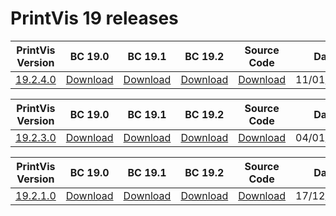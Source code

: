 # PrintVis 19 releases
|PrintVis Version|BC 19.0 | BC 19.1 | BC 19.2 |Source Code|Date|
|---|---| ---| ---|---|---|
|[19.2.4.0](https://printvis.blob.core.windows.net/releases/pv365bc-19/19.2/4/19.2.4.0%20release%20log.csv)|[Download](https://printvis.blob.core.windows.net/releases/pv365bc-19/19.2/4/19.0%20RuntimePackages.zip)| [Download](https://printvis.blob.core.windows.net/releases/pv365bc-19/19.2/4/19.1%20RuntimePackages.zip)| [Download](https://printvis.blob.core.windows.net/releases/pv365bc-19/19.2/4/19.2%20RuntimePackages.zip)|[Download](https://printvispartner.com/login/)|11/01/2022|

|PrintVis Version|BC 19.0 | BC 19.1 | BC 19.2 |Source Code|Date|
|---|---| ---| ---|---|---|
|[19.2.3.0](https://printvis.blob.core.windows.net/releases/pv365bc-19/19.2/3/19.2.3.0%20release%20log.csv)|[Download](https://printvis.blob.core.windows.net/releases/pv365bc-19/19.2/3/19.0%20RuntimePackages.zip)| [Download](https://printvis.blob.core.windows.net/releases/pv365bc-19/19.2/3/19.1%20RuntimePackages.zip)| [Download](https://printvis.blob.core.windows.net/releases/pv365bc-19/19.2/3/19.2%20RuntimePackages.zip)|[Download](https://printvispartner.com/login/)|04/01/2022|


|PrintVis Version|BC 19.0 | BC 19.1 | BC 19.2 |Source Code|Date|
|---|---| ---| ---|---|---|
|[19.2.1.0](https://printvis.blob.core.windows.net/releases/pv365bc-19/19.2/1/19.2.1.0%20release%20log.csv)|[Download](https://printvis.blob.core.windows.net/releases/pv365bc-19/19.2/1/19.0%20RuntimePackages.zip)| [Download](https://printvis.blob.core.windows.net/releases/pv365bc-19/19.2/1/19.1%20RuntimePackages.zip)| [Download](https://printvis.blob.core.windows.net/releases/pv365bc-19/19.2/1/19.2%20RuntimePackages.zip)|[Download](https://printvispartner.com/login/)|17/12/2021|

